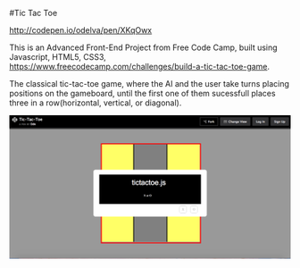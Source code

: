 #Tic Tac Toe

http://codepen.io/odelva/pen/XKqOwx

This is an Advanced Front-End Project from Free Code Camp, built using Javascript, HTML5, CSS3, https://www.freecodecamp.com/challenges/build-a-tic-tac-toe-game.

The classical tic-tac-toe game, where the AI and the user take turns placing positions on the gameboard, until the first one of them sucessfull
places three in a row(horizontal, vertical, or diagonal). 

![Tic Tac Toe](https://github.com/odekyc/Front_End/blob/master/Tic_Tac_Toe/tic_tac_toe.png)
